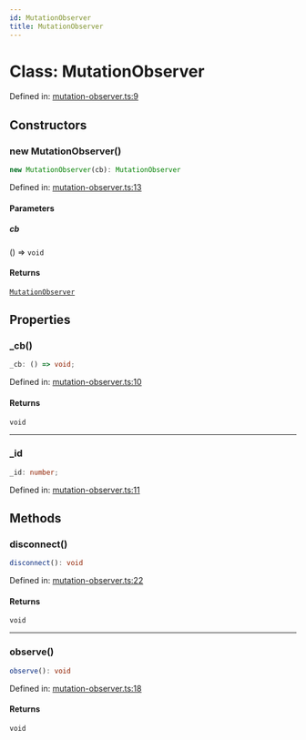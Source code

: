 ```yaml
---
id: MutationObserver
title: MutationObserver
---
```


<!-- DO NOT EDIT: this page is autogenerated from the type comments -->

# Class: MutationObserver

Defined in: [mutation-observer.ts:9](https://github.com/crutchcorn/cli-testing-library/blob/main/packages/cli-testing-library/src/mutation-observer.ts#L9)

## Constructors

### new MutationObserver()

```ts
new MutationObserver(cb): MutationObserver
```

Defined in: [mutation-observer.ts:13](https://github.com/crutchcorn/cli-testing-library/blob/main/packages/cli-testing-library/src/mutation-observer.ts#L13)

#### Parameters

##### cb

() => `void`

#### Returns

[`MutationObserver`](mutationobserver.md)

## Properties

### \_cb()

```ts
_cb: () => void;
```

Defined in: [mutation-observer.ts:10](https://github.com/crutchcorn/cli-testing-library/blob/main/packages/cli-testing-library/src/mutation-observer.ts#L10)

#### Returns

`void`

***

### \_id

```ts
_id: number;
```

Defined in: [mutation-observer.ts:11](https://github.com/crutchcorn/cli-testing-library/blob/main/packages/cli-testing-library/src/mutation-observer.ts#L11)

## Methods

### disconnect()

```ts
disconnect(): void
```

Defined in: [mutation-observer.ts:22](https://github.com/crutchcorn/cli-testing-library/blob/main/packages/cli-testing-library/src/mutation-observer.ts#L22)

#### Returns

`void`

***

### observe()

```ts
observe(): void
```

Defined in: [mutation-observer.ts:18](https://github.com/crutchcorn/cli-testing-library/blob/main/packages/cli-testing-library/src/mutation-observer.ts#L18)

#### Returns

`void`
